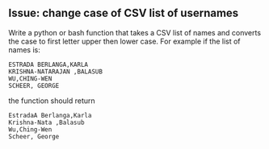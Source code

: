 ## Issue: change case of CSV list of usernames ##

Write a python or bash function that takes a CSV list of names and converts the case to first letter upper then lower case.
For example if the list of names is:
```
ESTRADA BERLANGA,KARLA
KRISHNA-NATARAJAN ,BALASUB
WU,CHING-WEN
SCHEER, GEORGE
```
the function should return
```
EstradaA Berlanga,Karla
Krishna-Nata ,Balasub
Wu,Ching-Wen
Scheer, George
```
